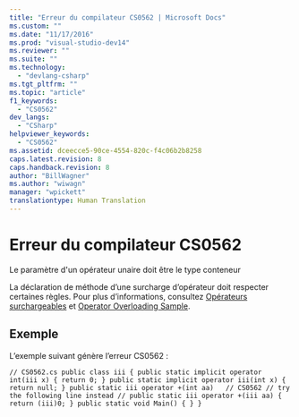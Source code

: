 ```yaml
---
title: "Erreur du compilateur CS0562 | Microsoft Docs"
ms.custom: ""
ms.date: "11/17/2016"
ms.prod: "visual-studio-dev14"
ms.reviewer: ""
ms.suite: ""
ms.technology: 
  - "devlang-csharp"
ms.tgt_pltfrm: ""
ms.topic: "article"
f1_keywords: 
  - "CS0562"
dev_langs: 
  - "CSharp"
helpviewer_keywords: 
  - "CS0562"
ms.assetid: dceecce5-90ce-4554-820c-f4c06b2b8258
caps.latest.revision: 8
caps.handback.revision: 8
author: "BillWagner"
ms.author: "wiwagn"
manager: "wpickett"
translationtype: Human Translation
---
```

# Erreur du compilateur CS0562
Le paramètre d'un opérateur unaire doit être le type conteneur  
  
 La déclaration de méthode d’une surcharge d’opérateur doit respecter certaines règles. Pour plus d’informations, consultez [Opérateurs surchargeables](../../csharp/programming-guide/statements-expressions-operators/overloadable-operators.md) et [Operator Overloading Sample](http://msdn.microsoft.com/fr-fr/1c6b4610-0a49-4532-8fa7-f694cfc65743).  
  
## Exemple  
 L’exemple suivant génère l’erreur CS0562 :  
  
```  
// CS0562.cs public class iii { public static implicit operator int(iii x) { return 0; } public static implicit operator iii(int x) { return null; } public static iii operator +(int aa)   // CS0562 // try the following line instead // public static iii operator +(iii aa) { return (iii)0; } public static void Main() { } }  
```